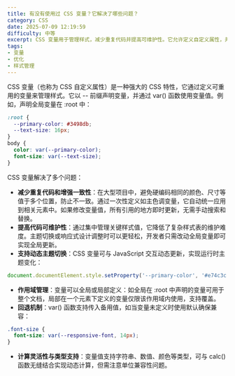 ```yaml
---
title: 有没有使用过 CSS 变量？它解决了哪些问题？
category: CSS
date: 2025-07-09 12:19:59
difficulty: 中等
excerpt: CSS 变量用于管理样式，减少重复代码并提高可维护性。它允许定义自定义属性，并在多个位置重用这些值。
tags:
- 变量
- 优化
- 样式管理
---
```

CSS 变量（也称为 CSS 自定义属性）是一种强大的 CSS 特性，它通过定义可重用的变量来管理样式。它以 -- 前缀声明变量，并通过 var() 函数使用变量值。例如，声明全局变量在 :root 中：
```css
:root {
  --primary-color: #3498db;
  --text-size: 16px;
}
body {
  color: var(--primary-color);
  font-size: var(--text-size);
}
```
CSS 变量解决了多个问题：
- **减少重复代码和增强一致性**：在大型项目中，避免硬编码相同的颜色、尺寸等值于多个位置，防止不一致。通过一次性定义如主色调变量，它自动统一应用到相关元素中。如果修改变量值，所有引用的地方即时更新，无需手动搜索和替换。
- **提高代码可维护性**：通过集中管理关键样式值，它降低了复杂样式表的维护难度。主题切换或响应式设计调整时可以更轻松，开发者只需改动全局变量即可实现全局更新。
- **支持动态主题切换**：CSS 变量可与 JavaScript 交互动态更新，实现运行时主题变化：
```javascript
document.documentElement.style.setProperty('--primary-color', '#e74c3c');
```
- **作用域管理**：变量可以全局或局部定义：如全局在 :root 中声明的变量可用于整个文档，局部在一个元素下定义的变量仅限该作用域内使用，支持覆盖。
- **回退机制**：var() 函数支持传入备用值，如当变量未定义时使用默认确保兼容：
```css
.font-size {
  font-size: var(--responsive-font, 14px);
}
```
- **计算灵活性与类型支持**：变量值支持字符串、数值、颜色等类型，可与 calc() 函数无缝结合实现动态计算，但需注意单位兼容性问题。
